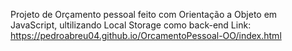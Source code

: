 Projeto de Orçamento pessoal feito com Orientação a Objeto em JavaScript, ultilizando Local Storage como back-end
Link: https://pedroabreu04.github.io/OrcamentoPessoal-OO/index.html
